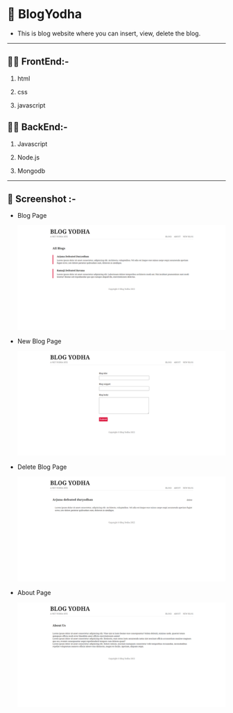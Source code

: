 # 📝 BlogYodha
* This is blog website where you can insert, view, delete the blog.

---

## 👩‍💻 FrontEnd:-
 
  1. html
  
  2. css
  
  3. javascript
 
 ## 👨‍💻 BackEnd:-
   
   1. Javascript
 
   2. Node.js
   
   3. Mongodb

---
## 📸 Screenshot :- 

* Blog Page

    ![BlogPage](/Screenshot/BlogPage.png)

* New Blog Page

    ![NewBlogPage](/Screenshot/NewBlogPage.png)

* Delete Blog Page

    ![DeleteBlogPage](/Screenshot/DeleteBlogPage.png)

* About Page

    ![AboutPage](/Screenshot/AboutPage.png)